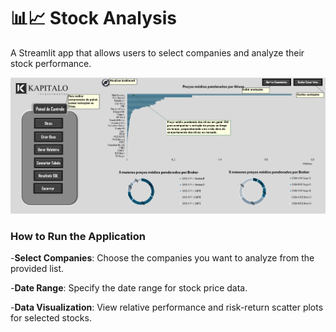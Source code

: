 # 📊📈 Stock Analysis

A Streamlit app that allows users to select companies and analyze their stock performance.

![Dashboard](Kapitalo.PNG)

### How to Run the Application

   -**Select Companies**: Choose the companies you want to analyze from the provided list.
   
   -**Date Range**: Specify the date range for stock price data.
   
   -**Data Visualization**: View relative performance and risk-return scatter plots for selected stocks.
